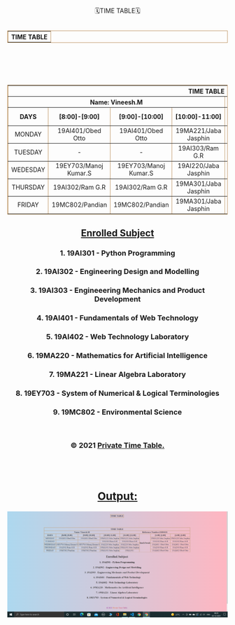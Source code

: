 
<!DOCTYPE html>
<html>
<center>
   <head>
    🗓️TIME TABLE🗓️
    <link rel="icon" href="https://media.discordapp.net/attachments/533340656987275284/906080541344956436/kissclipart-saveetha-university-chennai-logo-clipart-saveetha-3a90c06681798db2.png" type="image/icon type">
  </head>
   <body>
      <table border = "1" cellspacing="1" bordercolor="#C19A6B" bgcolor="transparent">
         <tr>
            <th colspan="8">TIME TABLE</th>
            <br></br>
	 <table border = "1" cellspacing="1" bordercolor="#C19A6B" bgcolor="transparent">
    <br></br>
 <tr>
 <th colspan="8">TIME TABLE</th>
 </tr>
 <tr>
  <br></br>
<th colspan="4">Name: Vineesh.M </th> <!--Enter Your Name Here-->
<th colspan="4">Reference Number:21004131 </th> <!--Enter Your Reference Number Here-->
         </tr>
         <tr>
            <th>DAYS </th>
            <th>[8:00]-[9:00]</th>
            <th>[9:00]-[10:00]</th>
            <th>[10:00]-11:00]</th>
             <th>[11:00]-[12:00]</th>
            <th rowspan="6">lunch break</th>
            <th>[1:00]-[2:00]</th>
            <th>[2:00]-[3:00]</th>
         </tr>

   <tr>
      <td align="center">MONDAY</td>
      <td align="center">19AI401/Obed Otto</td>
      <td align="center">19AI401/Obed Otto</td>
      <td align="center">19MA221/Jaba Jasphin</td>
      <td align="center">19MA221/Jaba Jasphin</td>
      <td align="center">19MA220/Jaba Jasphin</td>
      <td align="center">19MA220/Jaba Jasphin</td>
         </tr>
	 <tr>
             <td align="center">TUESDAY</td>
             <td align="center">-</td>
             <td align="center">-</td>
             <td align="center">19AI303/Ram G.R</td>
             <td align="center">19AI303/Ram G.R</td>
             <td align="center">19AI302/Ram G.R</td>
             <td align="center">19AI302/Ram G.R</td>
         </tr>
	 <tr>
             <td align="center">WEDESDAY</td>
             <td align="center">19EY703/Manoj Kumar.S</td>
             <td align="center">19EY703/Manoj Kumar.S</td>
             <td align="center">19AI220/Jaba Jasphin</td>
             <td align="center">19AI220/Jaba Jasphin</td>
             <td align="center">19AI401/ Obed Otto</td>
             <td align="center">19AI401/ Obed Otto</td>
         </tr>
	 <tr>
             <td align="center">THURSDAY</td>
             <td align="center">19AI302/Ram G.R</td>
             <td align="center">19AI302/Ram G.R</td>
             <td align="center">19MA301/Jaba Jasphin</td>
             <td align="center">19MA301/Jaba Jasphin</td>
             <td align="center">19AI303/Ram G.R</td>
             <td align="center">19AI303/Ram G.R</td>
         </tr>
  	 <tr>
             <td align="center">FRIDAY</td>
             <td align="center">19MC802/Pandian</td>
             <td align="center">19MC802/Pandian</td>
             <td align="center">19MA301/Jaba Jasphin</td>
             <td align="center">19MA301/</td>
             <td align="center">19AI402/Obed Otto</td>
             <td align="center">19AI402/Obed Otto</td>
         </tr>
         
   </table>
      <h2><u>Enrolled Subject</u></h2>
<H3>1. 19AI301 - Python Programming</H3>
<H3>2. 19AI302 - Engineering Design and Modelling</H3>
<H3>3. 19AI303 - Engineeering Mechanics and Product Development</H3>
<H3>4. 19AI401 - Fundamentals of Web Technology</H3>
<H3>5. 19AI402 - Web Technology Laboratory</H3>
<H3>6. 19MA220 - Mathematics for Artificial Intelligence</H3>
<H3>7. 19MA221 - Linear Algebra Laboratory</H3>
<H3>8. 19EY703 - System of Numerical & Logical Terminologies</H3>
<H3>9. 19MC802 - Environmental Science
<center><br><br><div class="footer">
        <div class="container">
          <div class="row">
            <div class="col-md-12">
              <div class="copyright-text">
                <p>
                  © 2021
                  <a><u>Private Time Table.
                </p>
              </div>
            </div>
          </div>
        </div>
      </div></br></br></center>

      
   </body>

</body>
  
</html>

## Output:

![github logo](Screenshotv.png)


